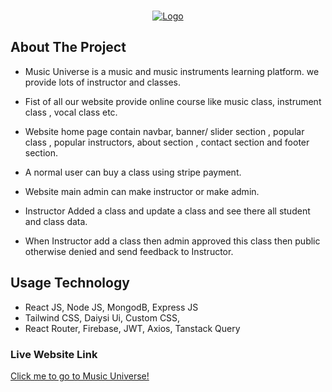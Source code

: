 
<a name="readme-top"></a>

<br />
<div align="center">
  <a href="#">
    <img src="https://i.ibb.co/jrkSY3h/360-F-285880059-f-WY8w-T2d0m-Tpx-FZr-XL7w25-MQJz-Tsx-Aq-T-removebg-preview.png" alt="Logo" >
  </a>


  
</div>


<!-- ABOUT THE PROJECT -->
## About The Project


* Music Universe is a music and music instruments learning platform. we provide lots of instructor and classes.

* Fist of all our website provide online course like music class, instrument class , vocal class etc.

* Website home page contain navbar, banner/ slider section , popular class , popular instructors, about section , contact section and footer section.

* A normal user can buy a class using stripe payment.

* Website main admin can make instructor or make admin.

* Instructor Added a class and update a class and see there all student and class data.

* When Instructor add a class then admin approved this class then public otherwise denied and send feedback to Instructor.

## Usage Technology

* React JS, Node JS, MongodB, Express JS
* Tailwind CSS, Daiysi Ui, Custom CSS,
* React Router, Firebase, JWT, Axios, Tanstack Query



### Live Website Link 
[Click me to go to Music Universe!](https://summer-school-f942c.web.app/)